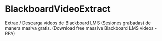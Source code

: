 # BlackboardVideoExtract
Extrae / Descarga vídeos de Blackboard LMS (Sesiones grabadas) de manera masiva gratis.  (Download free massive Blackboard LMS videos - RPA)
